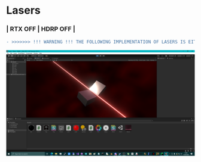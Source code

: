 # Lasers
### | RTX OFF | HDRP OFF |
```diff
- >>>>>>> !!! WARNING !!! THE FOLLOWING IMPLEMENTATION OF LASERS IS EITHER MISSING OR INCORRECT !!!
```
![screenshot](https://github.com/themindvirus/unity-dev/blob/main/Lasers/screenshot.png)
